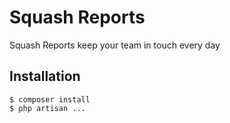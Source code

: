 # Squash Reports

Squash Reports keep your team in touch every day

## Installation

```
$ composer install
$ php artisan ...
```
